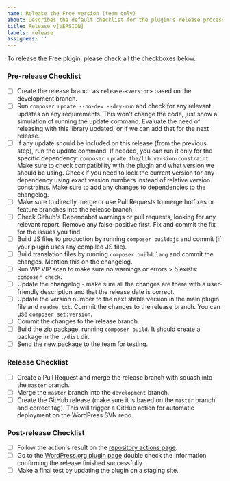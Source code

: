 ```yaml
---
name: Release the Free version (team only)
about: Describes the default checklist for the plugin's release process.
title: Release v[VERSION]
labels: release
assignees: ''
---
```


To release the Free plugin, please check all the checkboxes below.

### Pre-release Checklist
- [ ] Create the release branch as `release-<version>` based on the development branch.
- [ ] Run `composer update --no-dev --dry-run` and check for any relevant updates on any requirements. This won't change the code, just show a simulation of running the update command. Evaluate the need of releasing with this library updated, or if we can add that for the next release.
- [ ] If any update should be included on this release (from the previous step), run the update command. If needed, you can run it only for the specific dependency: `composer update the/lib:version-constraint`. Make sure to check compatibility with the plugin and what version we should be using. Check if you need to lock the current version for any dependency using exact version numbers instead of relative version constraints. Make sure to add any changes to dependencies to the changelog.
- [ ] Make sure to directly merge or use Pull Requests to merge hotfixes or feature branches into the release branch.
- [ ] Check Github's Dependabot warnings or pull requests, looking for any relevant report. Remove any false-positive first. Fix and commit the fix for the issues you find.
- [ ] Build JS files to production by running `composer build:js` and commit (if your plugin uses any compiled JS file).
- [ ] Build translation files by running `composer build:lang` and commit the changes. Mention this on the changelog.
- [ ] Run WP VIP scan to make sure no warnings or errors > 5 exists: `composer check`.
- [ ] Update the changelog - make sure all the changes are there with a user-friendly description and that the release date is correct.
- [ ] Update the version number to the next stable version in the main plugin file and `readme.txt`. Commit the changes to the release branch. You can use `composer set:version`.
- [ ] Commit the changes to the release branch.
- [ ] Build the zip package, running `composer build`. It should create a package in the `./dist` dir.
- [ ] Send the new package to the team for testing.

### Release Checklist
- [ ] Create a Pull Request and merge the release branch with squash into the `master` branch.
- [ ] Merge the `master` branch into the `development` branch.
- [ ] Create the GitHub release (make sure it is based on the `master` branch and correct tag). This will trigger a GitHub action for automatic deployment on the WordPress SVN repo.

### Post-release Checklist

- [ ] Follow the action's result on the [repository actions page](https://github.com/publishpress/publishpress-future/actions).
- [ ] Go to the [WordPress.org plugin page](https://wordpress.org/plugins/post-expirator/) double check the information confirming the release finished successfully.
- [ ] Make a final test by updating the plugin on a staging site.
